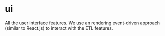 # ui

All the user interface features. We use an rendering event-driven approach (similar to React.js) to interact with the ETL features.  